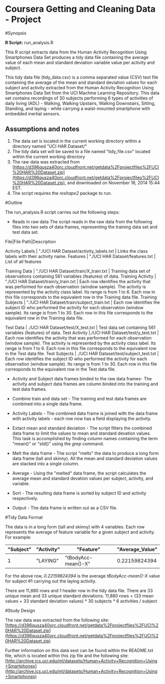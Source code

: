 Coursera Getting and Cleaning Data - Project
====================

#Synopsis

**R Script:** run_analysis.R

This R script extracts data from the Human Activity Recognition Using Smartphones Data Set produces a tidy data file containing the average value of each mean and standard deviation variable value per activity and subject.

This tidy data file (tidy_data.csv) is a comma separated value (CSV) text file containing the average of the mean and standard deviation values for each subject and activity extracted from the Human Activity Recognition Using Smartphones Data Set from the UCI Machine Learning Repository.  This data set contains recordings of 30 subjects performing 6 types of activities of daily living (ADL) - Walking, Walking Upstairs, Walking Downstairs, Sitting, Standing, and laying - while carrying a waist-mounted smartphone with embedded inertial sensors.

## Assumptions and notes
1. The data set is located in the current working directory within a directory named "UCI HAR Dataset/"
1. The tidy data set will be saved to a file named "tidy_file.csv" located within the current working directory
1. The raw data was extracted from [https://d396qusza40orc.cloudfront.net/getdata%2Fprojectfiles%2FUCI%20HAR%20Dataset.zip](https://d396qusza40orc.cloudfront.net/getdata%2Fprojectfiles%2FUCI%20HAR%20Dataset.zip), and downloaded on November 16, 2014 15:44 EST.
1. The script requires the *reshape2* package to run.

#Outline

The run_analysis.R script carries out the following steps:

* Reads in raw data
The script reads in the raw data from the following files into two sets of data frames, representing the training data set and test data set.

File|File Path|Description

Activity Labels | "./UCI HAR Dataset/activity_labels.txt | Links the class labels with their activity name.
Features | "./UCI HAR Dataset/features.txt | List of all features

Training Data  | "./UCI HAR Dataset/train/X_train.txt | Training data set of observations containing 561 variables (features) of data. 
Training Activity  | "./UCI HAR Dataset/train/y_train.txt |  Each row identifies the activity that was performed for each observation (window sample).  The activity is represented by the activity class label. Its range is from 1 to 6. Each row in this file corresponds to the equivalent row in the Training data file.
Training Subjects  | "./UCI HAR Dataset/train/subject_train.txt | Each row identifies the subject ID who performed the activity for each observation (window sample). Its range is from 1 to 30.  Each row in this file corresponds to the equivalent row in the Training data file.

Test Data  | ./UCI HAR Dataset/test/X_test.txt | Test data set containing 561 variables (features) of data. 
Test Activity  |./UCI HAR Dataset/test/y_test.txt | Each row identifies the activity that was performed for each observation (window sample).  The activity is represented by the activity class label. Its range is from 1 to 6. Each row in this file corresponds to the equivalent row in the Test data file.
Test Subjects  | ./UCI HAR Dataset/test/subject_test.txt | Each row identifies the subject ID who performed the activity for each observation (window sample). Its range is from 1 to 30.  Each row in this file corresponds to the equivalent row in the Test data file. 

* Activity and Subject data frames binded to the raw data frames- The activity and subject data frames are column binded into the training and test data frames.

* Combine train and data set - The training and test data frames are combined into a single data frame. 

* Activity Labels - The combined data frame is joined with the data frame with activity labels - each row now has a field displaying the activity.

* Extact mean and standard deviation - The script filters the combined data frame to limit the values to mean and standard devation values.  This task is accomplished by finding column names containing the term "mean()" or "std()" using the *grep* command.

* Melt the data frame - The script "melts" the data to produce a long form data frame (tall and skinny).  All the mean and standard deviation values are stacked into a single column. 

* Average - Using the "melted" data frame, the script calculates the average mean and standard devation values per subject, activity, and variable.

* Sort - The resulting data frame is sorted by subject ID and activity respectively.

* Output - The data frame is written out as a CSV file.

#Tidy Data Format

The data is in a long form (tall and skinny) with 4 variables.  Each row represents the average of feature variable for a given subject and activity.  For example:
 
"Subject"|"Activity"|"Feature"|"Average_Value"
---------|----------|---------|---------------
1|"LAYING"|"tBodyAcc-mean()-X"|0.22159824394

For the above row, *0.22159824394* is the average *tBodyAcc-mean()-X* value for subject #1 carrying out the laying activity.

There are 11,880 rows and 1 header row in the tidy data file.  There are 33 unique mean and 33 unique standard deviations.
11,880 rows = (33 mean values + 33 standard deviation values) * 30 subjects * 6 activities / subject 

#Study Design

The raw data was extracted from the following site: 
[https://d396qusza40orc.cloudfront.net/getdata%2Fprojectfiles%2FUCI%20HAR%20Dataset.zip](https://d396qusza40orc.cloudfront.net/getdata%2Fprojectfiles%2FUCI%20HAR%20Dataset.zip)

Further information on this data sest can be found within the README.txt file, which is located within this zip file and the following site:
[http://archive.ics.uci.edu/ml/datasets/Human+Activity+Recognition+Using+Smartphones](http://archive.ics.uci.edu/ml/datasets/Human+Activity+Recognition+Using+Smartphones)

